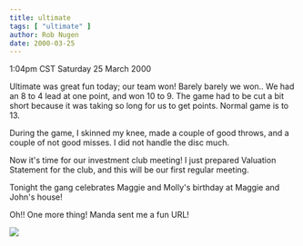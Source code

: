 ```yaml
---
title: ultimate
tags: [ "ultimate" ]
author: Rob Nugen
date: 2000-03-25
---
```


<title></title>
<p class=date>1:04pm CST Saturday 25 March 2000</p>

<p>Ultimate was great fun today; our team won!  Barely barely we won..
We had an 8 to 4 lead at one point, and won 10 to 9.  The game had to
be cut a bit short because it was taking so long for us to get points.
Normal game is to 13.

<p>During the game, I skinned my knee, made a couple of good throws,
and a couple of not good misses.  I did not handle the disc much.

<p>Now it's time for our investment club meeting!  I just prepared
Valuation Statement for the club, and this will be our first regular
meeting.

<p>Tonight the gang celebrates Maggie and Molly's birthday at Maggie and John's house!

<p>Oh!! One more thing!  Manda sent me a fun URL!  <a
href="http://www.phoneSpell.org/"></a>

<p><img src='/images/rob/wL-ROB.gif'>

